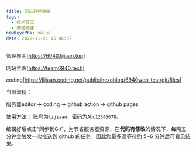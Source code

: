 ```yaml
---
title: 网站已经重做
tags:
  - 技术交流
  - 网站搭建
newKeycPhk: value
date: 2022-11-21 15:46:57
---
```

管理界面[https://6940.lijiaan.top]

网站主页[https://team6940.tech]

coding[https://lijiaan.coding.net/public/hexoblog/6940web-test/git/files]

当前流程：

服务器editor -> coding -> github action -> github pages

使用方法：
账号为`lijiaan`，密码为`Abc12345678`。

编辑好后点击“同步到Git”，为节省服务器资源，在**代码有修改**的情况下，每隔五分钟会触发一次推送到 github 的任务，因此您最多须等待约 5~6 分钟后可看见结果。